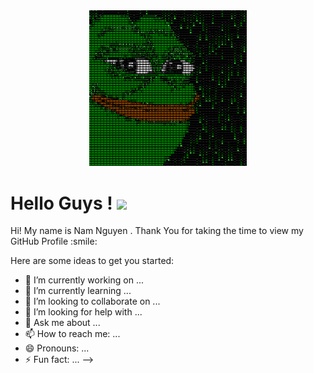 
<div align="center">
<img width="50%" height = "50%" src="https://raw.githubusercontent.com/donezombie/donezombie/main/pepe.gif" alt="cover" />
</div>

<h1> Hello Guys ! <img src = "https://raw.githubusercontent.com/MartinHeinz/MartinHeinz/master/wave.gif" width = 30px> </h1>
<p align='center'>
</p>

<div size='20px'> Hi! My name is Nam Nguyen . Thank You for taking the time to view my GitHub Profile :smile: 
</div>

Here are some ideas to get you started:

- 🔭 I’m currently working on ...
- 🌱 I’m currently learning ...
- 👯 I’m looking to collaborate on ...
- 🤔 I’m looking for help with ...
- 💬 Ask me about ...
- 📫 How to reach me: ...
- 😄 Pronouns: ...
- ⚡ Fun fact: ...
-->
